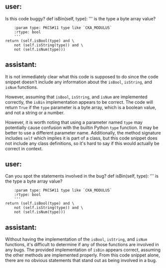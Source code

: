 ## user:
Is this code buggy?
def isBin(self, type):
    '''
        is the type a byte array value?

        :param type: PKCS#11 type like `CKA_MODULUS`
        :rtype: bool
        '''
    return (self.isBool(type) and \
        not (self.isString(type)) and \
        not (self.isNum(type)))

## assistant:
It is not immediately clear what this code is supposed to do since the code snippet doesn't include any information about the `isBool`, `isString`, and `isNum` functions.

However, assuming that `isBool`, `isString`, and `isNum` are implemented correctly, the `isBin` implementation appears to be correct. The code will return `True` if the `type` parameter is a byte array, which is a boolean value, and not a string or a number.

However, it is worth noting that using a parameter named `type` may potentially cause confusion with the builtin Python `type` function. It may be better to use a different parameter name. Additionally, the method signature includes `self` which implies it is part of a class, but this code snippet does not include any class definitions, so it's hard to say if this would actually be correct in context.

## user:
Can you spot the statements involved in the bug?
def isBin(self, type):
    '''
        is the type a byte array value?

        :param type: PKCS#11 type like `CKA_MODULUS`
        :rtype: bool
        '''
    return (self.isBool(type) and \
        not (self.isString(type)) and \
        not (self.isNum(type)))

## assistant:
Without having the implementation of the `isBool`, `isString`, and `isNum` functions, it's difficult to determine if any of those functions are involved in any bugs. The provided implementation of `isBin` appears correct, assuming the other methods are implemented properly. From this code snippet alone, there are no obvious statements that stand out as being involved in a bug.

